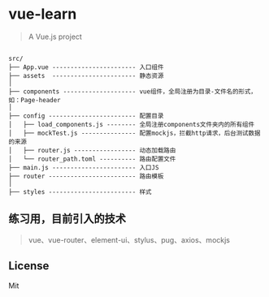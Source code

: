 # vue-learn

> A Vue.js project

```

src/
├── App.vue ----------------------- 入口组件 
├── assets  ----------------------- 静态资源
│   
├── components -------------------- vue组件，全局注册为目录-文件名的形式，如：Page-header
│   
├── config ------------------------ 配置目录
│   ├── load_components.js -------- 全局注册components文件夹内的所有组件
│   ├── mockTest.js --------------- 配置mockjs，拦截http请求，后台测试数据的来源
│   ├── router.js ----------------- 动态加载路由
│   └── router_path.toml ---------- 路由配置文件
├── main.js ----------------------- 入口JS
├── router ------------------------ 路由模板
│  
├── styles ------------------------ 样式

```

## 练习用，目前引入的技术
> vue、vue-router、element-ui、stylus、pug、axios、mockjs

## License
Mit
